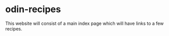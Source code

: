 # odin-recipes
This website will consist of a main index page which will have links to a few recipes. 

